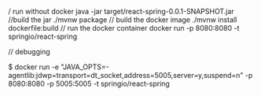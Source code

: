 / run without docker 
java -jar target/react-spring-0.0.1-SNAPSHOT.jar
//build the jar 
./mvnw package
// build the docker image
 ./mvnw install dockerfile:build
 // run the docker container
 docker run -p 8080:8080 -t springio/react-spring
 
 // debugging
 
 $ docker run -e "JAVA_OPTS=-agentlib:jdwp=transport=dt_socket,address=5005,server=y,suspend=n" -p 8080:8080 -p 5005:5005 -t springio/react-spring
 
